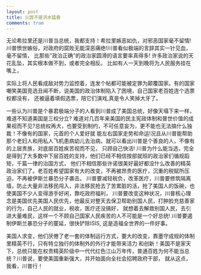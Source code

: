 ```yaml
---
layout: post
title: 川普不是洪水猛兽
comments: true
---
```


无论希拉里还是川普当总统，我都支持！希拉里嫉恶如仇，对邪恶国家毫不留情!川普愤世嫉俗，对政府的腐败无能深恶痛绝!川普看似极端的言辞其实一针见血，毫不留情，
比那些"政治正确"的政治家圆滑的语言要率真得多! 许多政治家说的天花乱坠，其实根本做不到，或者完全相反。
比如有人一天到晚将为人民服务挂在嘴上，
<!--more--> 
实际上将人民看成敌对势力监控着，连发个帖都可能被定罪为颠覆国家。有的国家嘲笑美国竞选丑闻不断，说美国的政治体制陷入了困境，自己国家老百姓连个选票权都没有，
还被逼着填假选票，陪它们演戏,真是令人笑掉大牙了。

一些认为川普是个暴君极端分子的人看到川普成了美国总统，好像天塌下来一样，难道不知道美国是三权分立?
难道对几百年来美国的民主宪政体制和普世价值的成果视而不见?总统权再大，也要受到制约，不可任意妄为，更不能也无法搞什么独裁！不像有的国家，元首的个人爱好就
能左右国家走势和命运!况且从川普能帮助那个老妇人和用私人飞机患病幼儿去治病，就可以看出川普是个善良的人，不像有的上层贵族，对底层百姓疾苦视而不见，
只顾自己快活! 川普为什么能当选，完全是得到了大多数中下层百姓的支持，他们已经不相信按部就班的政治家们循规蹈矩，千篇一律的治国方式，
他们不相信那些许诺很美好最好都没什么改善的精英政治家们了。老百姓希望国家有大的改变，不再被昂贵的医疗，沉重的税赋所压迫，不再被伊斯兰暴恐分子袭击。
川普要减轻税负，改革医疗，川普要修筑隔离墙，防止大量非法移民闯入，非法移民抢去了苦累脏的活，抢了美国人的饭碗，也使美国不少人变得游手好闲，靠吃政府福利，
川普要改变这种状况，川普核心理念是美国优先美国人民优先，他最反对整天去保卫帮助别国人民，打肿脸充慈善家的行为，自己人民的就业，税收，医疗还没搞好，
就想着去解救别国人民，去引进大量难民，这样一个不顾自己国家人民疾苦的人不可能是一个好总统! 川普要遏制伊斯兰暴恐分子的蔓延，很快铲除ISIS,
这是造福全世界的一件好事。

美国人求变，他们厌倦了老一套的体制运行方式，要大的改变，靠墨守成规的体制里精英不行，只有特立独行的体制外的外行才能带来活力
和创新！美国不是家天下，总统只能在权贵精英阶级中一代代红色江山万年传，普通百姓为何不能当总统？川普说，要使美国重新强大，并开始面向全社会招聘政府干部，
就从这点，我看，川普行！
